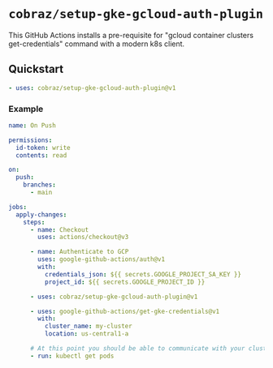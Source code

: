 # `cobraz/setup-gke-gcloud-auth-plugin`

This GitHub Actions installs a pre-requisite for "gcloud container clusters get-credentials"
command with a modern k8s client.

## Quickstart

```yaml
- uses: cobraz/setup-gke-gcloud-auth-plugin@v1
```

### Example

```yaml
name: On Push

permissions:
  id-token: write
  contents: read

on:
  push:
    branches:
      - main

jobs:
  apply-changes:
    steps:
      - name: Checkout
        uses: actions/checkout@v3

      - name: Authenticate to GCP
        uses: google-github-actions/auth@v1
        with:
          credentials_json: ${{ secrets.GOOGLE_PROJECT_SA_KEY }}
          project_id: ${{ secrets.GOOGLE_PROJECT_ID }}

      - uses: cobraz/setup-gke-gcloud-auth-plugin@v1

      - uses: google-github-actions/get-gke-credentials@v1
        with:
          cluster_name: my-cluster
          location: us-central1-a

      # At this point you should be able to communicate with your cluster
      - run: kubectl get pods
```
